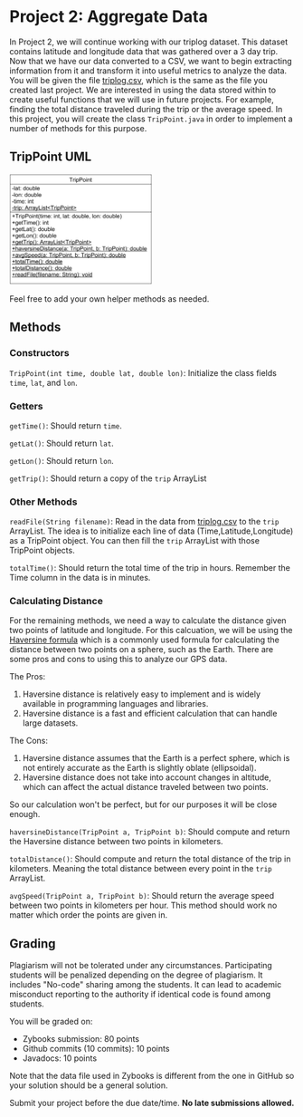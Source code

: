 # Project 2: Aggregate Data

In Project 2, we will continue working with our triplog dataset. This dataset contains latitude and longitude data that was gathered over a 3 day trip. Now that we have our data converted to a CSV, we want to begin extracting information from it and transform it into useful metrics to analyze the data. You will be given the file [triplog.csv](./triplog.csv), which is the same as the file you created last project. We are interested in using the data stored within to create useful functions that we will use in future projects. For example, finding the total distance traveled during the trip or the average speed. In this project, you will create the class `TripPoint.java` in order to implement a number of methods for this purpose. 

## TripPoint UML

<img src=./resources/UML.PNG width=50% height=50%>

Feel free to add your own helper methods as needed. 

## Methods

### Constructors

`TripPoint(int time, double lat, double lon)`: Initialize the class fields `time`, `lat`, and `lon`.

### Getters

`getTime()`: Should return `time`.

`getLat()`: Should return `lat`.

`getLon()`: Should return `lon`.

`getTrip()`: Should return a copy of the `trip` ArrayList

### Other Methods

`readFile(String filename)`: Read in the data from [triplog.csv](./triplog.csv) to the `trip` ArrayList. The idea is to initialize each line of data (Time,Latitude,Longitude) as a TripPoint object. You can then fill the `trip` ArrayList with those TripPoint objects. 

`totalTime()`: Should return the total time of the trip in hours. Remember the Time column in the data is in minutes. 

### Calculating Distance 

For the remaining methods, we need a way to calculate the distance given two points of latitude and longitude. For this calcuation, we will be using the [Haversine formula](https://en.wikipedia.org/wiki/Haversine_formula) which is a commonly used formula for calculating the distance between two points on a sphere, such as the Earth. There are some pros and cons to using this to analyze our GPS data. 

The Pros:
1. Haversine distance is relatively easy to implement and is widely available in programming languages and libraries.
2. Haversine distance is a fast and efficient calculation that can handle large datasets.

The Cons: 
1. Haversine distance assumes that the Earth is a perfect sphere, which is not entirely accurate as the Earth is slightly oblate (ellipsoidal).
2. Haversine distance does not take into account changes in altitude, which can affect the actual distance traveled between two points.

So our calculation won't be perfect, but for our purposes it will be close enough. 

`haversineDistance(TripPoint a, TripPoint b)`: Should compute and return the Haversine distance between two points in kilometers. 

`totalDistance()`: Should compute and return the total distance of the trip in kilometers. Meaning the total distance between every point in the `trip` ArrayList. 

`avgSpeed(TripPoint a, TripPoint b)`: Should return the average speed between two points in kilometers per hour. This method should work no matter which order the points are given in. 

## Grading

Plagiarism will not be tolerated under any circumstances. Participating students will be penalized depending on the degree of plagiarism. It includes "No-code" sharing among the students. It can lead to academic misconduct reporting to the authority if identical code is found among students. 

You will be graded on: 
* Zybooks submission: 80 points
* Github commits (10 commits): 10 points
* Javadocs: 10 points

Note that the data file used in Zybooks is different from the one in GitHub so your solution should be a general solution.

Submit your project before the due date/time. **No late submissions allowed.**
